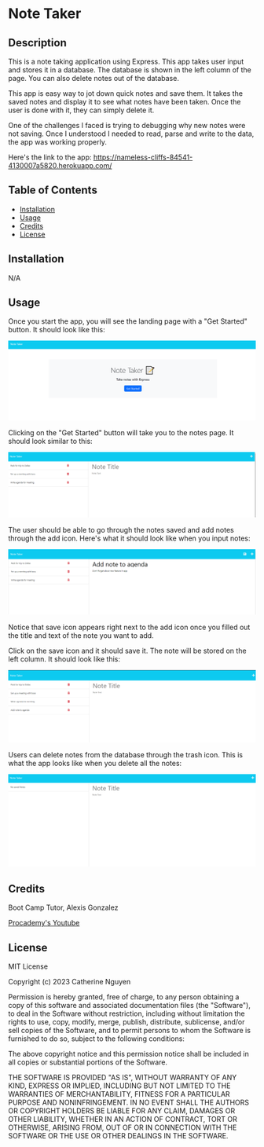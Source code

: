 # Note Taker

## Description

This is a note taking application using Express. This app takes user input and stores it in a database. The database is shown in the left column of the page. You can also delete notes out of the database.

This app is easy way to jot down quick notes and save them. It takes the saved notes and display it to see what notes have been taken. Once the user is done with it, they can simply delete it.

One of the challenges I faced is trying to debugging why new notes were not saving. Once I understood I needed to read, parse and write to the data, the app was working properly.

Here's the link to the app: https://nameless-cliffs-84541-4130007a5820.herokuapp.com/

## Table of Contents

- [Installation](#installation)
- [Usage](#usage)
- [Credits](#credits)
- [License](#license)

## Installation

N/A

## Usage

Once you start the app, you will see the landing page with a "Get Started" button. It should look like this:

![Note Taker Landing Page](./Assets/NoteTakerLandingPage.png)

Clicking on the "Get Started" button will take you to the notes page. It should look similar to this:

![Note Taker Notes Page](./Assets/NoteTakerNotesPage.png)

The user should be able to go through the notes saved and add notes through the add icon. Here's what it should look like when you input notes:

![Note Taker Adding Notes](./Assets/NoteTakerAddingNote.png)

Notice that save icon appears right next to the add icon once you filled out the title and text of the note you want to add. 

Click on the save icon and it should save it. The note will be stored on the left column. It should look like this:

![Note Taker Note Added](./Assets/NoteTakerNoteAdded.png)

Users can delete notes from the database through the trash icon. This is what the app looks like when you delete all the notes:

![Note Taker Deleted Notes](./Assets/NoteTakerDeletedNotes.png)

## Credits

Boot Camp Tutor, Alexis Gonzalez

[Procademy's Youtube](https://www.youtube.com/watch?v=00NNuZHF56A&ab_channel=procademy)

## License

MIT License

Copyright (c) 2023 Catherine Nguyen

Permission is hereby granted, free of charge, to any person obtaining a copy
of this software and associated documentation files (the "Software"), to deal
in the Software without restriction, including without limitation the rights
to use, copy, modify, merge, publish, distribute, sublicense, and/or sell
copies of the Software, and to permit persons to whom the Software is
furnished to do so, subject to the following conditions:

The above copyright notice and this permission notice shall be included in all
copies or substantial portions of the Software.

THE SOFTWARE IS PROVIDED "AS IS", WITHOUT WARRANTY OF ANY KIND, EXPRESS OR
IMPLIED, INCLUDING BUT NOT LIMITED TO THE WARRANTIES OF MERCHANTABILITY,
FITNESS FOR A PARTICULAR PURPOSE AND NONINFRINGEMENT. IN NO EVENT SHALL THE
AUTHORS OR COPYRIGHT HOLDERS BE LIABLE FOR ANY CLAIM, DAMAGES OR OTHER
LIABILITY, WHETHER IN AN ACTION OF CONTRACT, TORT OR OTHERWISE, ARISING FROM,
OUT OF OR IN CONNECTION WITH THE SOFTWARE OR THE USE OR OTHER DEALINGS IN THE
SOFTWARE.
